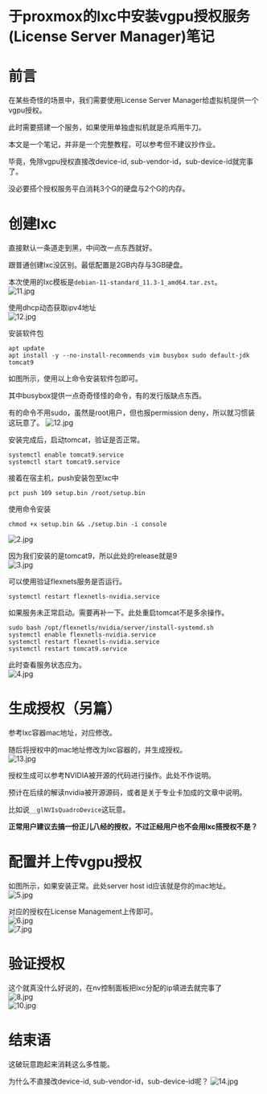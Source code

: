 # 于proxmox的lxc中安装vgpu授权服务(License Server Manager)笔记

# 前言
在某些奇怪的场景中，我们需要使用License Server Manager给虚拟机提供一个vgpu授权。

此时需要搭建一个服务，如果使用单独虚拟机就是杀鸡用牛刀。

本文是一个笔记，并非是一个完整教程，可以参考但不建议抄作业。

毕竟，免除vgpu授权直接改device-id, sub-vendor-id，sub-device-id就完事了。

没必要搭个授权服务平白消耗3个G的硬盘与2个G的内存。

# 创建lxc
直接默认一条道走到黑，中间改一点东西就好。

跟普通创建lxc没区别。最低配置是2GB内存与3GB硬盘。

本次使用的lxc模板是`debian-11-standard_11.3-1_amd64.tar.zst`。   
![11.jpg](img/11.jpg)  

使用dhcp动态获取ipv4地址  
![12.jpg](img/12.jpg)  

安装软件包  
```shell
apt update
apt install -y --no-install-recommends vim busybox sudo default-jdk tomcat9
```
如图所示，使用以上命令安装软件包即可。

其中busybox提供一点奇奇怪怪的命令，有的发行版缺点东西。

有的命令不用sudo，虽然是root用户，但也报permission deny，所以就习惯装这玩意了。
![12.jpg](img/12.jpg)  

安装完成后，启动tomcat，验证是否正常。  
```shell
systemctl enable tomcat9.service
systemctl start tomcat9.service
```
接着在宿主机，push安装包至lxc中  
```shell
pct push 109 setup.bin /root/setup.bin
```

使用命令安装  
```shell
chmod +x setup.bin && ./setup.bin -i console
```  
![2.jpg](img/2.jpg)  

因为我们安装的是tomcat9，所以此处的release就是9  
![3.jpg](img/3.jpg)  

可以使用验证flexnets服务是否运行。  
```shell
systemctl restart flexnetls-nvidia.service
```

如果服务未正常启动。需要再补一下。此处重启tomcat不是多余操作。  
```shell
sudo bash /opt/flexnetls/nvidia/server/install-systemd.sh
systemctl enable flexnetls-nvidia.service
systemctl restart flexnetls-nvidia.service
systemctl restart tomcat9.service
```

此时查看服务状态应为。  
![4.jpg](img/4.jpg)  

# 生成授权（另篇）
参考lxc容器mac地址，对应修改。

随后将授权中的mac地址修改为lxc容器的，并生成授权。  
![13.jpg](img/13.jpg)  

授权生成可以参考NVIDIA被开源的代码进行操作。此处不作说明。

预计在后续的解读nvidia被开源源码，或者是关于专业卡加成的文章中说明。

比如说`__glNVIsQuadroDevice`这玩意。

**正常用户建议去搞一份正儿八经的授权，不过正经用户也不会用lxc搭授权不是？**

# 配置并上传vgpu授权
如图所示，如果安装正常。此处server host id应该就是你的mac地址。   
![5.jpg](img/5.jpg)  

对应的授权在License Management上传即可。  
![6.jpg](img/6.jpg)  
![7.jpg](img/7.jpg)  

# 验证授权
这个就真没什么好说的，在nv控制面板把lxc分配的ip填进去就完事了  
![8.jpg](img/8.jpg)  
![10.jpg](img/10.jpg)  

# 结束语
这破玩意跑起来消耗这么多性能。

为什么不直接改device-id, sub-vendor-id，sub-device-id呢？ 
![14.jpg](img/14.jpg)